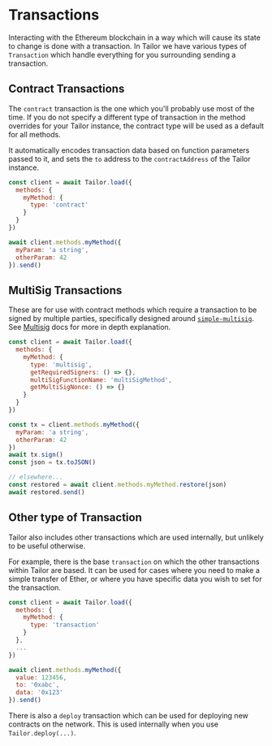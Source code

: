 # Transactions

Interacting with the Ethereum blockchain in a way which will cause its state to change is done with a transaction. In Tailor we have various types of `Transaction` which handle everything for you surrounding sending a transaction.

## Contract Transactions

The `contract` transaction is the one which you'll probably use most of the time. If you do not specify a different type of transaction in the method overrides for your Tailor instance, the contract type will be used as a default for all methods.

It automatically encodes transaction data based on function parameters passed to it, and sets the `to` address to the `contractAddress` of the Tailor instance.

```js
const client = await Tailor.load({
  methods: {
    myMethod: {
      type: 'contract'
    }
  }
})

await client.methods.myMethod({
  myParam: 'a string',
  otherParam: 42
}).send()
```

## MultiSig Transactions

These are for use with contract methods which require a transaction to be signed by multiple parties, specifically designed around [`simple-multisig`](https://github.com/christianlundkvist/simple-multisig). See [Multisig](Multisig.md) docs for more in depth explanation.

```js
const client = await Tailor.load({
  methods: {
    myMethod: {
      type: 'multisig',
      getRequiredSigners: () => {},
      multiSigFunctionName: 'multiSigMethod',
      getMultiSigNonce: () => {}
    }
  }
})

const tx = client.methods.myMethod({
  myParam: 'a string',
  otherParam: 42
})
await tx.sign()
const json = tx.toJSON()

// elsewhere...
const restored = await client.methods.myMethod.restore(json)
await restored.send()
```

## Other type of Transaction

Tailor also includes other transactions which are used internally, but unlikely to be useful otherwise.

For example, there is the base `transaction` on which the other transactions within Tailor are based. It can be used for cases where you need to make a simple transfer of Ether, or where you have specific data you wish to set for the transaction.

```js
const client = await Tailor.load({
  methods: {
    myMethod: {
      type: 'transaction'
    }
  },
  ...
})

await client.methods.myMethod({
  value: 123456,
  to: '0xabc',
  data: '0x123'
}).send()
```

There is also a `deploy` transaction which can be used for deploying new contracts on the network. This is used internally when you use `Tailor.deploy(...)`.

